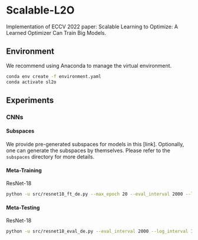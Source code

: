 # Scalable-L2O

Implementation of ECCV 2022 paper: Scalable Learning to Optimize: A Learned Optimizer Can Train Big Models. 

## Environment

We recommend using Anaconda to manage the virtual environment. 

```bash
conda env create -f environment.yaml
conda activate sl2o
```

## Experiments

### CNNs
#### Subspaces

We provide pre-generated subspaces for models in this [link]. Optionally, one can generate the subspaces by themselves. Please refer to the `subspaces` directory for more details. 

#### Meta-Training

ResNet-18
```bash
python -u src/resnet18_ft_de.py --max_epoch 20 --eval_interval 2000 --log_interval 100 --hidden_sz 8 --scale 1e-4 --log_interval 5 --training_steps 1000 --batch-size 128 --unroll 10 --meta_train_eval_epoch 2 
```


#### Meta-Testing

ResNet-18
```bash
python -u src/resnet18_eval_de.py --eval_interval 2000 --log_interval 100 --hidden_sz 8 --scale 1e-4 --log_interval 5 --training_steps 1000 --batch-size 128 --unroll 10
```